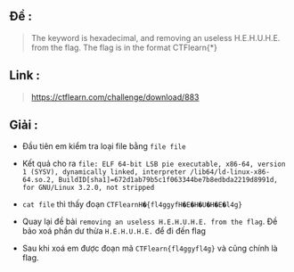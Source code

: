 ## Đề : 
> The keyword is hexadecimal, and removing an useless H.E.H.U.H.E. from the flag. The flag is in the format CTFlearn{*}
## Link : 
> https://ctflearn.com/challenge/download/883
## Giải :
- Đầu tiên em kiểm tra loại file bằng `file file`
- Kết quả cho ra `file: ELF 64-bit LSB pie executable, x86-64, version 1 (SYSV), dynamically linked, interpreter /lib64/ld-linux-x86-64.so.2, BuildID[sha1]=672d1ab79b5c1f063344be7b8edbda2219d8991d, for GNU/Linux 3.2.0, not stripped`

- `cat file` thì thấy đoạn `CTFlearnH�{fl4ggyfH�E�H�U�H�E�l4g}`
- Quay lại đề bài `removing an useless H.E.H.U.H.E. from the flag`. Đề bảo xoá phần dư thừa `H.E.H.U.H.E.` để đi đến flag
- Sau khi xoá em được đoạn mã `CTFlearn{fl4ggyfl4g}` và cũng chính là flag.